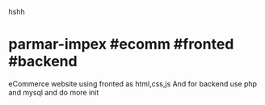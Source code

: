hshh
# parmar-impex #ecomm #fronted #backend

eCommerce website using fronted as html,css,js
And for backend use php and mysql and do more init
